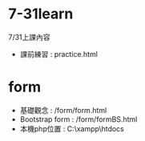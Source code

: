 # 7-31learn
7/31上課內容
- 課前練習 : practice.html

# form
- 基礎觀念 : /form/form.html
- Bootstrap form : /form/formBS.html  
- 本機php位置 : C:\xampp\htdocs
